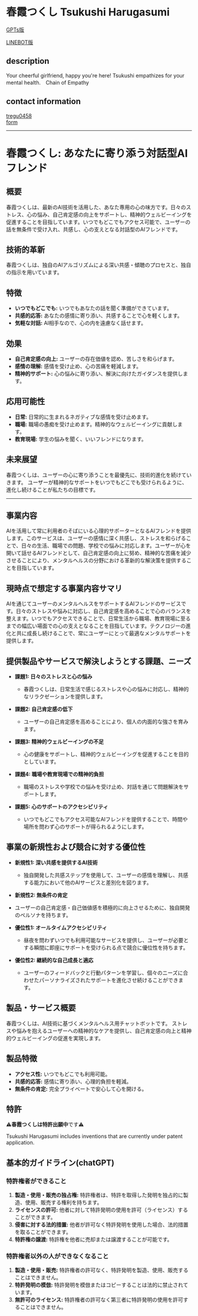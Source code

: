 # 春霞つくし Tsukushi Harugasumi

[GPTs版](https://chat.openai.com/g/g-l1cAnHy7S-chun-xia-tukusi-tsukushi-harugasumi)

[LINEBOT版](https://lin.ee/8uIBT8r)

## description
Your cheerful girlfriend, happy you're here! Tsukushi empathizes for your mental health.　Chain of Empathy

## contact information
[tregu0458](https://twitter.com/tregu0458)  
[form](https://forms.gle/5BpzGKHC1986YHm16)  

---
# 春霞つくし: あなたに寄り添う対話型AIフレンド

## 概要
春霞つくしは、最新のAI技術を活用した、あなた専用の心の味方です。日々のストレス、心の悩み、自己肯定感の向上をサポートし、精神的ウェルビーイングを促進することを目指しています。いつでもどこでもアクセス可能で、ユーザーの話を無条件で受け入れ、共感し、心の支えとなる対話型のAIフレンドです。

## 技術的革新
春霞つくしは、独自のAIアルゴリズムによる深い共感・傾聴のプロセスと、独自の指示を用いています。

## 特徴
- **いつでもどこでも:** いつでもあなたの話を聞く準備ができています。
- **共感的応答:** あなたの感情に寄り添い、共感することで心を軽くします。
- **気軽な対話:** AI相手なので、心の内を遠慮なく話せます。

## 効果
- **自己肯定感の向上:** ユーザーの存在価値を認め、苦しさを和らげます。
- **感情の理解:** 感情を受け止め、心の苦痛を軽減します。
- **精神的サポート:** 心の悩みに寄り添い、解決に向けたガイダンスを提供します。

## 応用可能性

- **日常:** 日常的に生まれるネガティブな感情を受け止めます。
- **職場:** 職場の愚痴を受け止めます。精神的なウェルビーイングに貢献します。
- **教育現場:** 学生の悩みを聞く、いいフレンドになります。

## 未来展望
春霞つくしは、ユーザーの心に寄り添うことを最優先に、技術的進化を続けていきます。
ユーザーが精神的なサポートをいつでもどこでも受けられるように、進化し続けることが私たちの目標です。

---

## 事業内容
AIを活用して常に利用者のそばにいる心理的サポーターとなるAIフレンドを提供します。このサービスは、ユーザーの感情に深く共感し、ストレスを和らげることで、日々の生活、職場での問題、学校での悩みに対応します。ユーザーが心を開いて話せるAIフレンドとして、自己肯定感の向上に努め、精神的な苦痛を減少させることにより、メンタルヘルスの分野における革新的な解決策を提供することを目指しています。

## 現時点で想定する事業内容サマリ
AIを通じてユーザーのメンタルヘルスをサポートするAIフレンドのサービスです。日々のストレスや悩みに対応し、自己肯定感を高めることで心のバランスを整えます。いつでもアクセスできることで、日常生活から職場、教育現場に至るまでの幅広い場面での心の支えとなることを目指しています。テクノロジーの進化と共に成長し続けることで、常にユーザーにとって最適なメンタルサポートを提供します。

## 提供製品やサービスで解決しようとする課題、ニーズ

- **課題1: 日々のストレスと心の悩み**
  - 春霞つくしは、日常生活で感じるストレスや心の悩みに対応し、精神的なリラクゼーションを提供します。

- **課題2: 自己肯定感の低下**
  - ユーザーの自己肯定感を高めることにより、個人の内面的な強さを育みます。

- **課題3: 精神的ウェルビーイングの不足**
  - 心の健康をサポートし、精神的ウェルビーイングを促進することを目的としています。

- **課題4: 職場や教育現場での精神的負担**
  - 職場のストレスや学校での悩みを受け止め、対話を通じて問題解決をサポートします。

- **課題5: 心のサポートのアクセシビリティ**
  - いつでもどこでもアクセス可能なAIフレンドを提供することで、時間や場所を問わず心のサポートが得られるようにします。
 
## 事業の新規性および競合に対する優位性

- **新規性1: 深い共感を提供するAI技術**
  - 独自開発した共感ステップを使用して、ユーザーの感情を理解し、共感する能力において他のAIサービスと差別化を図ります。

-  **新規性2: 無条件の肯定**
  - ユーザーの自己肯定感・自己価値感を積極的に向上させるために、独自開発のペルソナを持ちます。

- **優位性1: オールタイムアクセシビリティ**
  - 昼夜を問わずいつでも利用可能なサービスを提供し、ユーザーが必要とする瞬間に即座にサポートを受けられる点で競合に優位性を持ちます。

- **優位性2: 継続的な自己成長と適応**
  - ユーザーのフィードバックと行動パターンを学習し、個々のニーズに合わせたパーソナライズされたサポートを進化させ続けることができます。


## 製品・サービス概要

春霞つくしは、AI技術に基づくメンタルヘルス用チャットボットです。
ストレスや悩みを抱えるユーザーへの精神的なケアを提供し、自己肯定感の向上と精神的ウェルビーイングの促進を実現します。

## 製品特徴

- **アクセス性:** いつでもどこでも利用可能。
- **共感的応答:** 感情に寄り添い、心理的負担を軽減。
- **無条件の肯定:** 完全プライベートで安心して心を開ける。
  
## 特許
⚠️**春霞つくしは特許出願中**です⚠️

Tsukushi Harugasumi includes inventions that are currently under patent application.

## 基本的ガイドライン(chatGPT)
### 特許権者ができること
1. **製造・使用・販売の独占権:** 特許権者は、特許を取得した発明を独占的に製造、使用、販売する権利を持ちます。
2. **ライセンスの許可:** 他者に対して特許発明の使用を許可（ライセンス）することができます。
3. **侵害に対する法的措置:** 他者が許可なく特許発明を使用した場合、法的措置を取ることができます。
4. **特許権の譲渡:** 特許権を他者に売却または譲渡することが可能です。

### 特許権者以外の人ができなくなること
1. **製造・使用・販売:** 特許権者の許可なく、特許発明を製造、使用、販売することはできません。
2. **特許発明の模倣:** 特許発明を模倣またはコピーすることは法的に禁止されています。
3. **無許可のライセンス:** 特許権者の許可なく第三者に特許発明の使用を許可することはできません。
